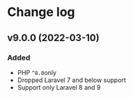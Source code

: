 # Change log


## v9.0.0 (2022-03-10)

### Added

- PHP `^8.0`only
- Dropped Laravel 7 and below support
- Support only Laravel 8 and 9
